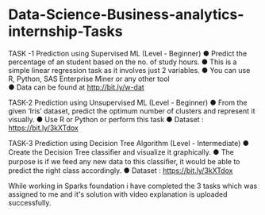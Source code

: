 # Data-Science-Business-analytics-internship-Tasks

TASK -1
Prediction using Supervised ML (Level - Beginner)
● Predict the percentage of an student based on the no. of study hours. 
● This is a simple linear  regression task as it involves just 2 variables.
● You can use R, Python, SAS Enterprise Miner or any other tool  
● Data can be found at http://bit.ly/w-dat

TASK-2
Prediction using Unsupervised ML (Level - Beginner)
● From the given ‘Iris’ dataset, predict the optimum number of  clusters and represent it visually.
● Use R or Python or perform this task 
● Dataset : https://bit.ly/3kXTdox 

TASK-3
Prediction using Decision Tree Algorithm (Level - Intermediate)
● Create the Decision Tree classiﬁer and visualize it graphically. 
● The purpose is if we feed any new data to this  classiﬁer, it would be able to predict the right class accordingly. 
● Dataset : https://bit.ly/3kXTdox 


While working in Sparks foundation i have completed the 3 tasks which was assigned to me and it's solution with video explanation is uploaded successfully.
